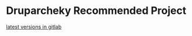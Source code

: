 # Druparcheky Recommended Project

[latest versions in gitlab](https://gitlab.com/carcheky/druparcheky)
